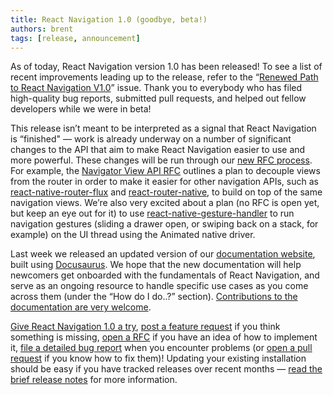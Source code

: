 ```yaml
---
title: React Navigation 1.0 (goodbye, beta!)
authors: brent
tags: [release, announcement]
---
```


As of today, React Navigation version 1.0 has been released! To see a list of recent improvements leading up to the release, refer to the “[Renewed Path to React Navigation V1.0](https://github.com/react-navigation/react-navigation/issues/2585)” issue. Thank you to everybody who has filed high-quality bug reports, submitted pull requests, and helped out fellow developers while we were in beta!

<!--truncate-->

This release isn’t meant to be interpreted as a signal that React Navigation is “finished" &mdash; work is already underway on a number of significant changes to the API that aim to make React Navigation easier to use and more powerful. These changes will be run through our [new RFC process](https://github.com/react-navigation/rfcs). For example, the [Navigator View API RFC](https://github.com/react-navigation/rfcs/blob/master/text/0002-navigator-view-api.md) outlines a plan to decouple views from the router in order to make it easier for other navigation APIs, such as [react-native-router-flux](https://github.com/aksonov/react-native-router-flux) and [react-router-native](https://github.com/ReactTraining/react-router/tree/master/packages/react-router-native), to build on top of the same navigation views. We’re also very excited about a plan (no RFC is open yet, but keep an eye out for it) to use [react-native-gesture-handler](https://github.com/software-mansion/react-native-gesture-handler) to run navigation gestures (sliding a drawer open, or swiping back on a stack, for example) on the UI thread using the Animated native driver.

Last week we released an updated version of our [documentation website](/docs/1.x/getting-started), built using [Docusaurus](https://docusaurus.io/). We hope that the new documentation will help newcomers get onboarded with the fundamentals of React Navigation, and serve as an ongoing resource to handle specific use cases as you come across them (under the “How do I do..?” section). [Contributions to the documentation are very welcome](https://github.com/react-navigation/react-navigation.github.io).

[Give React Navigation 1.0 a try](/docs/1.x/getting-started), [post a feature request](https://react-navigation.canny.io/feature-requests) if you think something is missing, [open a RFC](https://github.com/react-navigation/rfcs) if you have an idea of how to implement it, [file a detailed bug report](https://github.com/react-navigation/react-navigation/issues) when you encounter problems (or [open a pull request](https://github.com/react-navigation/react-navigation/pulls) if you know how to fix them)! Updating your existing installation should be easy if you have tracked releases over recent months &mdash; [read the brief release notes](https://github.com/react-navigation/react-navigation/releases/tag/1.0.0) for more information.
